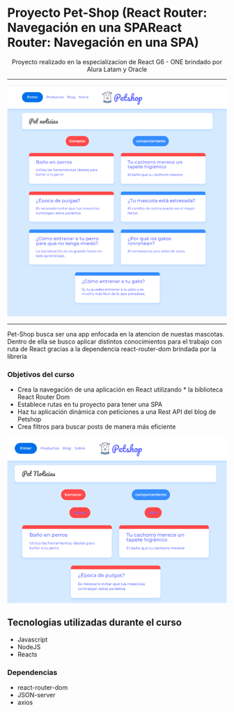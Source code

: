 # Proyecto Pet-Shop (React Router: Navegación en una SPAReact Router: Navegación en una SPA)
<p align="center"> Proyecto realizado en la especializacion de React G6 - ONE brindado por Alura Latam y Oracle </p>
<hr>
<p align="center"> <img src="public\home.png" alt="Home"> </p>
<hr>

<p>Pet-Shop busca ser una app enfocada en la atencion de nuestas mascotas. Dentro de ella se busco aplicar distintos conocimientos para el trabajo con ruta de React gracias a la dependencia react-router-dom brindada por la libreria</p>

### Objetivos del curso
* Crea la navegación de una aplicación en React utilizando * la biblioteca React Router Dom
* Establece rutas en tu proyecto para tener una SPA
* Haz tu aplicación dinámica con peticiones a una Rest API del blog de Petshop
* Crea filtros para buscar posts de manera más eficiente

<p align="center"> <img src="public\categories.png" alt="Categories"> </p>

## Tecnologias utilizadas durante el curso
* Javascript
* NodeJS
* Reacts

### Dependencias
* react-router-dom
* JSON-server
* axios